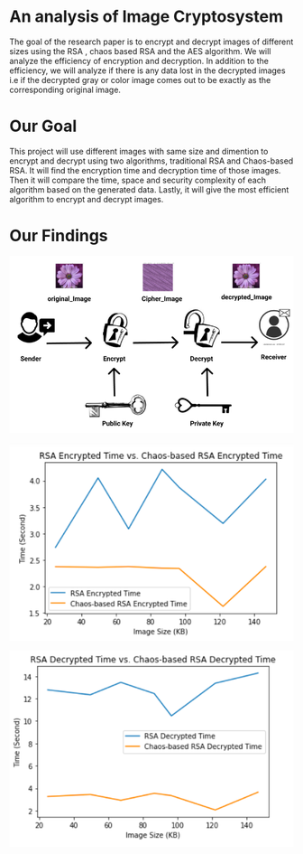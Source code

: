 # An analysis of Image Cryptosystem
The goal of the research paper is to encrypt and decrypt images of different sizes using the RSA , chaos based RSA and the AES algorithm. We will analyze the efficiency of encryption 
and decryption. In addition to the efficiency, we will analyze if there is any data lost in the decrypted images i.e if the decrypted gray or color image comes 
out to be exactly as the corresponding original image. 

# Our Goal
This project will use different images with same size and dimention to encrypt and decrypt using two algorithms, traditional RSA and Chaos-based RSA. It will find the encryption time and decryption time of those images. Then it will compare the time, space and security complexity of each algorithm based on the generated data. Lastly, it will give the most efficient algorithm to encrypt and decrypt images.


# Our Findings

![Our RSA Encrypted System](https://github.com/farahh001/CSc-486-ComplexityTheory-Final-Project/blob/main/images/RSA_ENC_DEC.png)

![Encryption](https://github.com/farahh001/CSc-486-ComplexityTheory-Final-Project/blob/main/images/TimingEnc.png)


![Decryption](https://github.com/farahh001/CSc-486-ComplexityTheory-Final-Project/blob/main/images/TimingDec.png)


